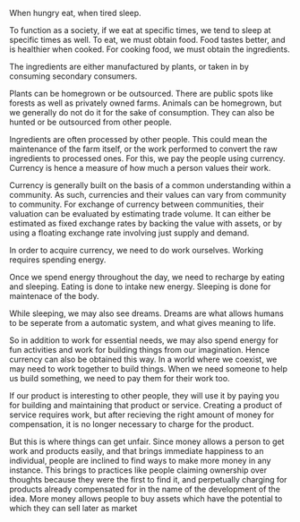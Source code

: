 When hungry eat, when tired sleep.

To function as a society, if we eat at specific times, we tend to sleep at specific times as well.
To eat, we must obtain food. Food tastes better, and is healthier when cooked.
For cooking food, we must obtain the ingredients.

The ingredients are either manufactured by plants, or taken in by consuming secondary consumers.

Plants can be homegrown or be outsourced. There are public spots like forests as well as privately owned farms. Animals can be homegrown, but we generally do not do it for the sake of consumption. They can also be hunted or be outsourced from other people.

Ingredients are often processed by other people. This could mean the maintenance of the farm itself, or the work performed to convert the raw ingredients to processed ones. For this, we pay the people using currency. Currency is hence a measure of how much a person values their work.

Currency is generally built on the basis of a common understanding within a community. As such, currencies and their values can vary from community to community. For exchange of currency between communities, their valuation can be evaluated by estimating trade volume. It can either be estimated as fixed exchange rates by backing the value with assets, or by using a floating exchange rate involving just supply and demand.

In order to acquire currency, we need to do work ourselves. Working requires spending energy.

Once we spend energy throughout the day, we need to recharge by eating and sleeping. Eating is done to intake new energy. Sleeping is done for maintenace of the body.

While sleeping, we may also see dreams. Dreams are what allows humans to be seperate from a automatic system, and what gives meaning to life.

So in addition to work for essential needs, we may also spend energy for fun activities and work for building things from our imagination.  Hence currency can also be obtained this way. In a world where we coexist, we may need to work together to build things. When we need someone to help us build something, we need to pay them for their work too.

If our product is interesting to other people, they will use it by paying you for building and maintaining that product or service. Creating a product of service requires work, but after recieving the right amount of money for compensation, it is no longer necessary to charge for the product. 

But this is where things can get unfair. Since money allows a person to get work and products easily, and that brings immediate happiness to an individual, people are inclined to find ways to make more money in any instance. This brings to practices like people claiming ownership over thoughts because they were the first to find it, and perpetually charging for products already compensated for in the name of the development of the idea. More money allows people to buy assets which have the potential to which they can sell later as market